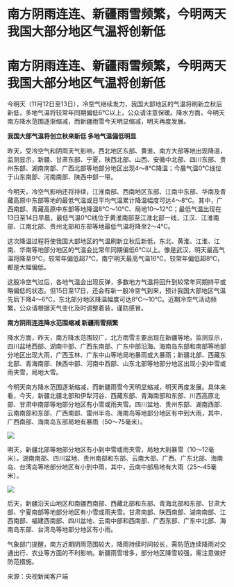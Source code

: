 # 南方阴雨连连、新疆雨雪频繁，今明两天我国大部分地区气温将创新低

# 南方阴雨连连、新疆雨雪频繁，今明两天我国大部分地区气温将创新低

今明天（11月12日至13日），冷空气继续发力，我国大部地区的气温将刷新立秋后新低，多地气温将较常年同期偏低6℃以上，公众请注意保暖。降水方面，今明天南方降水范围逐渐缩减，而新疆雨雪今天明显缩减，明天再度发展。

**我国大部气温将创立秋来新低 多地气温偏低明显**

昨天，受冷空气和阴雨天气影响，西北地区东部、黄淮、南方大部等地出现降温，监测显示，新疆、甘肃东部、宁夏、陕西北部、山西、安徽中北部、四川东部、贵州东部、湖南南部、广西北部等地部分地区出现4～8℃降温；今晨气温0℃线位于山东南部、河南南部、陕西中部一带。

今明天，冷空气影响还将持续，江淮南部、西南地区东部、江南中东部、华南及青藏高原中东部等地的最低气温或日平均气温累计降温幅度可达4～8℃。其中，广西南部、青藏高原中东部等地降温8℃～10℃、局地10～12℃；最低气温出现在13日至14日早晨，最低气温0℃线位于黄淮南部至江淮北部一线，江汉、江淮南部、江南北部、贵州北部和东部等地最低气温将降至2～4℃。

这次降温过程将使我国大部地区的气温刷新立秋后新低，东北、黄淮、江淮、江南、华南等地部分地区的气温会比常年同期偏低6℃以上。像是武汉，明天最高气温将降至9℃，较常年偏低超7℃，南宁明天最高气温16℃，较常年偏低超8℃，都是大幅偏低。

这股冷空气过后，各地气温会出现反弹，多数地方气温将回升到较常年同期持平或略偏低的状态。但15日至17日，还会有新一股冷空气到来，预计我国大部地区气温先后下降4～6℃，东北部分地区降温幅度可达8℃～10℃。近期冷空气活动频繁，公众请根据天气变化及时调整着装，谨防感冒。

**南方阴雨连连降水范围缩减 新疆雨雪频繁**

降水方面，昨天，南方降水范围较广，北方雨雪主要出现在新疆等地，监测显示，四川盆地西部、湖南中部、广西东南部、广东中部沿海、海南岛东部和南部等地部分地区出现大雨，广西玉林、广东中山等地局地暴雨或大暴雨；新疆北部、西藏东北部、青海南部、陕西中部、河南中西部、山东北部等地部分地区出现小到中雪或雨夹雪，局地大雪。

今明天南方降水范围逐渐缩减，而新疆雨雪今天明显缩减，明天再度发展。具体来看，今天，新疆北疆北部和伊犁河谷、西藏东部、青海南部和东部、川西高原北部、甘肃中南部等地部分地区有小雪或雨夹雪。四川盆地、贵州东部、湖南西部、云南南部和东部、广西南部、雷州半岛、海南岛等地部分地区有中到大雨，其中，广西南部、海南岛东部局地有暴雨（50～75毫米）。

![](https://inews.gtimg.com/news_bt/ObcCfIa7quLQ0Zuf8JA7KUSvhjGgjgSDaviMjSFqb_R0IAA/1000)

明天，新疆北部等地部分地区有小到中雪或雨夹雪，局地大到暴雪（10～12毫米）。湖南南部、四川盆地、贵州南部和东部、云南大部、广西、广东北部、海南岛、台湾岛等地部分地区有小到中雨，其中，云南中部局地有大雨（25～45毫米）。

![](https://inews.gtimg.com/news_bt/OHnbMVyRbh5ry7jESevTsWzx2Z_cnD97kfQ5G8VY5lRUMAA/1000)

后天，新疆沿天山地区和南疆西南部、西藏北部和东部、青海北部和东部、甘肃大部、宁夏南部等地部分地区有小雪或雨夹雪。甘肃南部、陕西南部、湖南南部、江西南部、福建西南部、四川盆地、云南中部和西南部、广西东部、广东中北部、海南岛东部、台湾岛等地部分地区有小雨。

气象部门提醒，南方近期阴雨范围较大，降雨持续时间较长，需防范连续降雨对交通出行、农业等方面的不利影响。新疆雨雪增多，部分地区降雪较强，需注意做好防范措施。

来源：央视新闻客户端

